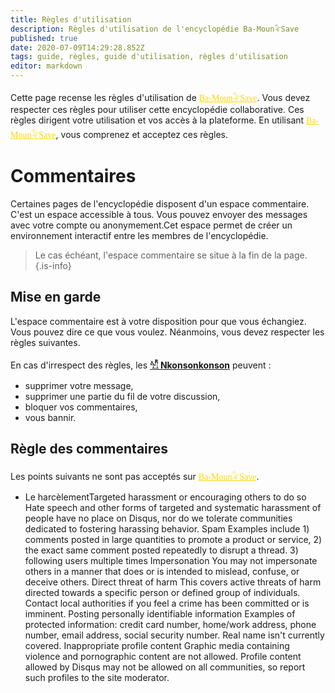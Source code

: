 ```yaml
---
title: Règles d'utilisation
description: Règles d'utilisation de l'encyclopédie Ba-Moun𓅝Save
published: true
date: 2020-07-09T14:29:28.852Z
tags: guide, règles, guide d'utilisation, règles d'utilisation
editor: markdown
---
```


Cette page recense les règles d'utilisation de <a href="https://save.ba-moun.com" style="font-family:'Yatra One', PT-Serif, serif;color: gold" >Ba-Moun𓅝Save</a>. Vous devez respecter ces règles pour utiliser cette encyclopédie collaborative. Ces règles dirigent votre utilisation et vos accès à la plateforme. En utilisant <a href="https://save.ba-moun.com" style="font-family:'Yatra One', PT-Serif, serif;color: gold" >Ba-Moun𓅝Save</a>, vous comprenez et acceptez ces règles.

# Commentaires

Certaines pages de l'encyclopédie disposent d'un espace commentaire. C'est un espace accessible à tous. Vous pouvez envoyer des messages avec votre compte ou anonymement.Cet espace permet de créer un environnement interactif entre les membres de l'encyclopédie.

> Le cas échéant, l'espace commentaire se situe à la fin de la page.
{.is-info}

## Mise en garde
L'espace commentaire est à votre disposition pour que vous échangiez. Vous pouvez dire ce que vous voulez. Néanmoins, vous devez respecter les règles suivantes.

En cas d'irrespect des règles, les [**𓀰 Nkonsonkonson**](/fr/faq#les-clans) peuvent :

- supprimer votre message,
- supprimer une partie du fil de votre discussion,
- bloquer vos commentaires,
- vous bannir.

## Règle des commentaires

Les points suivants ne sont pas acceptés sur <a href="https://save.ba-moun.com" style="font-family:'Yatra One', PT-Serif, serif;color: gold" >Ba-Moun𓅝Save</a>.

- Le harcèlementTargeted harassment or encouraging others to do so
    Hate speech and other forms of targeted and systematic harassment of people have no place on Disqus, nor do we tolerate communities dedicated to fostering harassing behavior.
    Spam
    Examples include 1) comments posted in large quantities to promote a product or service, 2) the exact same comment posted repeatedly to disrupt a thread. 3) following users multiple times
    Impersonation
    You may not impersonate others in a manner that does or is intended to mislead, confuse, or deceive others.
    Direct threat of harm
    This covers active threats of harm directed towards a specific person or defined group of individuals. Contact local authorities if you feel a crime has been committed or is imminent.
    Posting personally identifiable information
    Examples of protected information: credit card number, home/work address, phone number, email address, social security number. Real name isn't currently covered.
    Inappropriate profile content
    Graphic media containing violence and pornographic content are not allowed. Profile content allowed by Disqus may not be allowed on all communities, so report such profiles to the site moderator.